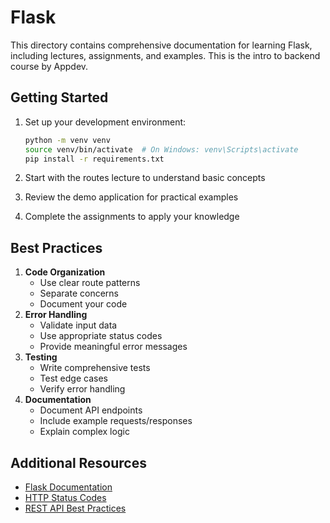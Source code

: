 # Flask

This directory contains comprehensive documentation for learning Flask, including lectures, assignments, and examples. This is the intro to backend course by Appdev.

## Getting Started

1.  Set up your development environment:

    ```bash
    python -m venv venv
    source venv/bin/activate  # On Windows: venv\Scripts\activate
    pip install -r requirements.txt
    ```
2. Start with the routes lecture to understand basic concepts
3. Review the demo application for practical examples
4. Complete the assignments to apply your knowledge

## Best Practices

1. **Code Organization**
   * Use clear route patterns
   * Separate concerns
   * Document your code
2. **Error Handling**
   * Validate input data
   * Use appropriate status codes
   * Provide meaningful error messages
3. **Testing**
   * Write comprehensive tests
   * Test edge cases
   * Verify error handling
4. **Documentation**
   * Document API endpoints
   * Include example requests/responses
   * Explain complex logic

## Additional Resources

* [Flask Documentation](https://flask.palletsprojects.com/)
* [HTTP Status Codes](https://developer.mozilla.org/en-US/docs/Web/HTTP/Status)
* [REST API Best Practices](https://restfulapi.net/)
